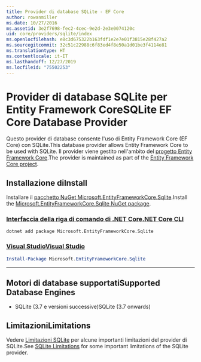 ```yaml
---
title: Provider di database SQLite - EF Core
author: rowanmiller
ms.date: 10/27/2016
ms.assetid: 3e2f7698-fec2-4cec-9e2d-2e3e0074120c
uid: core/providers/sqlite/index
ms.openlocfilehash: e8c3d675322b163fdf1e2e7e01f3815e28f427a2
ms.sourcegitcommit: 32c51c22988c6f83ed4f8e50a1d01be3f4114e81
ms.translationtype: HT
ms.contentlocale: it-IT
ms.lasthandoff: 12/27/2019
ms.locfileid: "75502253"
---
```

# <a name="sqlite-ef-core-database-provider"></a><span data-ttu-id="6b1ca-102">Provider di database SQLite per Entity Framework Core</span><span class="sxs-lookup"><span data-stu-id="6b1ca-102">SQLite EF Core Database Provider</span></span>

<span data-ttu-id="6b1ca-103">Questo provider di database consente l'uso di Entity Framework Core (EF Core) con SQLite.</span><span class="sxs-lookup"><span data-stu-id="6b1ca-103">This database provider allows Entity Framework Core to be used with SQLite.</span></span> <span data-ttu-id="6b1ca-104">Il provider viene gestito nell'ambito del [progetto Entity Framework Core](https://github.com/aspnet/EntityFrameworkCore).</span><span class="sxs-lookup"><span data-stu-id="6b1ca-104">The provider is maintained as part of the [Entity Framework Core project](https://github.com/aspnet/EntityFrameworkCore).</span></span>

## <a name="install"></a><span data-ttu-id="6b1ca-105">Installazione di</span><span class="sxs-lookup"><span data-stu-id="6b1ca-105">Install</span></span>

<span data-ttu-id="6b1ca-106">Installare il [pacchetto NuGet Microsoft.EntityFrameworkCore.Sqlite](https://www.nuget.org/packages/Microsoft.EntityFrameworkCore.Sqlite/).</span><span class="sxs-lookup"><span data-stu-id="6b1ca-106">Install the [Microsoft.EntityFrameworkCore.Sqlite NuGet package](https://www.nuget.org/packages/Microsoft.EntityFrameworkCore.Sqlite/).</span></span>

### <a name="net-core-clitabdotnet-core-cli"></a>[<span data-ttu-id="6b1ca-107">Interfaccia della riga di comando di .NET Core</span><span class="sxs-lookup"><span data-stu-id="6b1ca-107">.NET Core CLI</span></span>](#tab/dotnet-core-cli)

```dotnetcli
dotnet add package Microsoft.EntityFrameworkCore.Sqlite
```

### <a name="visual-studiotabvs"></a>[<span data-ttu-id="6b1ca-108">Visual Studio</span><span class="sxs-lookup"><span data-stu-id="6b1ca-108">Visual Studio</span></span>](#tab/vs)

``` powershell
Install-Package Microsoft.EntityFrameworkCore.Sqlite
```

***

## <a name="supported-database-engines"></a><span data-ttu-id="6b1ca-109">Motori di database supportati</span><span class="sxs-lookup"><span data-stu-id="6b1ca-109">Supported Database Engines</span></span>

* <span data-ttu-id="6b1ca-110">SQLite (3.7 e versioni successive)</span><span class="sxs-lookup"><span data-stu-id="6b1ca-110">SQLite (3.7 onwards)</span></span>

## <a name="limitations"></a><span data-ttu-id="6b1ca-111">Limitazioni</span><span class="sxs-lookup"><span data-stu-id="6b1ca-111">Limitations</span></span>

<span data-ttu-id="6b1ca-112">Vedere [Limitazioni SQLite](limitations.md) per alcune importanti limitazioni del provider di SQLite.</span><span class="sxs-lookup"><span data-stu-id="6b1ca-112">See [SQLite Limitations](limitations.md) for some important limitations of the SQLite provider.</span></span>
